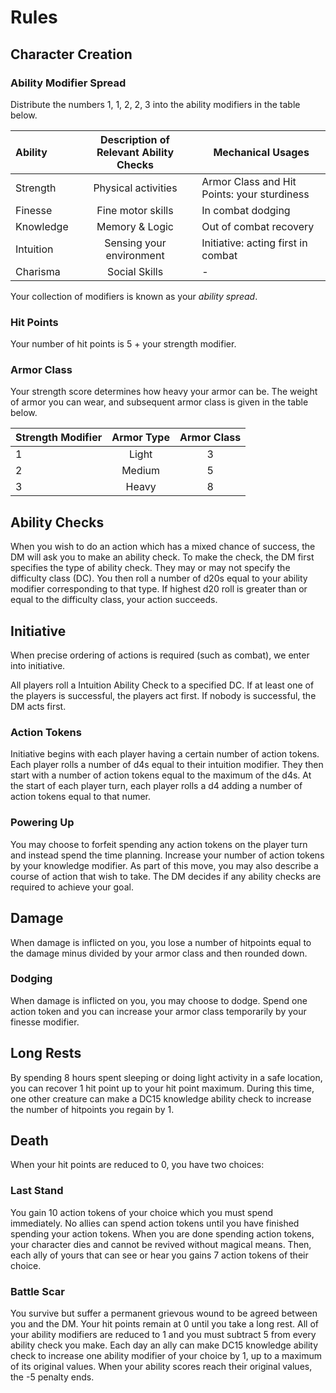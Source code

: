 # Rules
## Character Creation

### Ability Modifier Spread
Distribute the numbers 1, 1, 2, 2, 3 into the ability modifiers in the table below.

| Ability   | Description of Relevant Ability Checks | Mechanical Usages                           |
| :-------- | :------------------------------------: | ------------------------------------------- |
| Strength  |          Physical activities           | Armor Class and Hit Points: your sturdiness |
| Finesse   |           Fine motor skills            | In combat dodging                           |
| Knowledge |             Memory & Logic             | Out of combat recovery                      |
| Intuition |        Sensing your environment        | Initiative: acting first in combat          |
| Charisma  |             Social Skills              | -                                           |

Your collection of modifiers is known as your _ability spread_.

### Hit Points
Your number of hit points is 5 + your strength modifier. 

### Armor Class
Your strength score determines how heavy your armor can be. 
The weight of armor you can wear, and subsequent armor class is given in the table below.

| Strength Modifier | Armor Type | Armor Class |
| :---------------- | :--------: | :---------: |
| 1                 |   Light    |      3      |
| 2                 |   Medium   |      5      |
| 3                 |   Heavy    |      8      |

## Ability Checks
When you wish to do an action which has a mixed chance of success, the DM will ask you to make an ability check.
To make the check, the DM first specifies the type of ability check. 
They may or may not specify the difficulty class (DC). 
You then roll a number of d20s equal to your ability modifier corresponding to that type. 
If highest d20 roll is greater than or equal to the difficulty class, your action succeeds.

## Initiative
When precise ordering of actions is required (such as combat), we enter into initiative. 

All players roll a Intuition Ability Check to a specified DC. 
If at least one of the players is successful, the players act first. 
If nobody is successful, the DM acts first.

### Action Tokens
Initiative begins with each player having a certain number of action tokens. 
Each player rolls a number of d4s equal to their intuition modifier. 
They then start with a number of action tokens  equal to the maximum of the d4s.
At the start of each player turn, each player rolls a d4 adding a number of action tokens equal to that numer.
### Powering Up
You may choose to forfeit spending any action tokens on the player turn and instead spend the time planning. Increase your number of action tokens by your knowledge modifier. As part of this move, you may also describe a course of action that wish to take. The DM decides if any ability checks are required to achieve your goal.
## Damage
When damage is inflicted on you, you lose a number of hitpoints equal to the damage minus divided by your armor class and then rounded down.
### Dodging
When damage is inflicted on you, you may choose to dodge. Spend one action token and you can increase your armor class temporarily by your finesse modifier.
## Long Rests
By spending 8 hours spent sleeping or doing light activity in a safe location, you can recover 1 hit point up to your hit point maximum. 
During this time, one other creature can make a DC15 knowledge ability check to increase the number of hitpoints you regain by 1.
## Death
When your hit points are reduced to 0, you have two choices:
### Last Stand
You gain 10 action tokens of your choice which you must spend immediately. 
No allies can spend action tokens until you have finished spending your action tokens. 
When you are done spending action tokens, your character dies and cannot be revived without magical means. 
Then, each ally of yours that can see or hear you gains 7 action tokens of their choice.
### Battle Scar
You survive but suffer a permanent grievous wound to be agreed between you and the DM. 
Your hit points remain at 0 until you take a long rest. 
All of your ability modifiers are reduced to 1 and you must subtract 5 from every ability check you make. 
Each day an ally can make DC15 knowledge ability check to increase one ability modifier of your choice by 1, up to a maximum of its original values. 
When your ability scores reach their original values, the -5 penalty ends.
